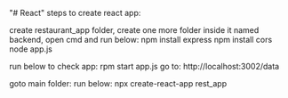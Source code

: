 "# React" 
steps to create react app:

create restaurant_app folder,
create one more folder inside it named backend,
open cmd and run below:
npm install express
npm install cors
node app.js

run below to check app:
rpm start app.js
go to: http://localhost:3002/data

goto main folder:
run below:
npx create-react-app rest_app
